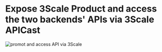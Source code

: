 # Expose 3Scale Product and access the two backends' APIs via 3Scale APICast
![promot and access API via 3Scale](https://user-images.githubusercontent.com/60185557/163873765-c828e2e6-ab79-4cda-8aa9-ece75c5d3b43.gif)
